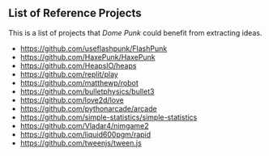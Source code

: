 ## List of Reference Projects

This is a list of projects that _Dome Punk_ could benefit
from extracting ideas.

- https://github.com/useflashpunk/FlashPunk
- https://github.com/HaxePunk/HaxePunk
- https://github.com/HeapsIO/heaps
- https://github.com/replit/play
- https://github.com/matthewp/robot
- https://github.com/bulletphysics/bullet3
- https://github.com/love2d/love
- https://github.com/pythonarcade/arcade
- https://github.com/simple-statistics/simple-statistics
- https://github.com/Vladar4/nimgame2
- https://github.com/liquid600pgm/rapid
- https://github.com/tweenjs/tween.js
